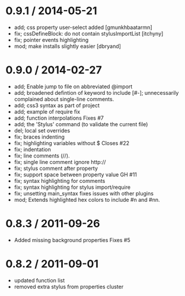 
0.9.1 / 2014-05-21
==================

 * add; css property user-select added [gmunkhbaatarmn]
 * fix; cssDefineBlock: do not contain stylusImportList [itchyny]
 * fix; pointer events highlighting
 * mod; make installs slightly easier [dbryand]

0.9.0 / 2014-02-27
==================

 * add; Enable jump to file on abbreviated @import
 * add; broadened defintion of keyword to include [#-]; unnecessarily complained about single-line comments.
 * add; css3 syntax as part of project
 * add; example of require fix
 * add; function interpolations Fixes #7
 * add; the 'Stylus' command (to validate the current file)
 * del; local set overrides
 * fix; braces indenting
 * fix; highlighting variables without $ Closes #22
 * fix; indentation
 * fix; line comments (//).
 * fix; single line comment ignore http://
 * fix; stylus comment after property
 * fix; support space between property value GH #11
 * fix; syntax highlighting for comments
 * fix; syntax highlighting for stylus import/require
 * fix; unsetting main_syntax fixes issues with other plugins
 * mod; Extends highlighted hex colors to include #n and #nn.

0.8.3 / 2011-09-26 
==================

  * Added missing background properties Fixes #5

0.8.2 / 2011-09-01 
==================

  * updated function list
  * removed extra stylus from properties cluster

